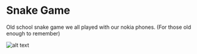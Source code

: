 # Snake Game

Old school snake game we all played with our nokia phones. (For those old enough to remember)

![alt text](https://github.com/phamtony/snakeGame/blob/master/Screen%20Shot%202021-02-25%20at%209.41.36%20PM.png?raw=true)
